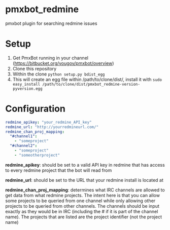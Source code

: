pmxbot_redmine
==============

pmxbot plugin for searching redmine issues

Setup
=====
1. Get PmxBot running in your channel (https://bitbucket.org/yougov/pmxbot/overview)
2. Clone this repository
3. Within the clone `python setup.py bdist_egg`
4. This will create an egg file within /path/to/clone/dist/, install it with `sudo easy_install /path/to/clone/dist/pmxbot_redmine-version-pyversion.egg`

Configuration
=============

```yaml
redmine_apikey: "your_redmine_API_key"
redmine_url: "http://yourredmineurl.com/"
redmine_chan_proj_mapping:
  "#channel1":
    - "someproject"
  "#channel2":
    - "someproject"
    - "someotherproject"
```

**redmine_apikey**: should be set to a valid API key in redmine that has access to every redmine project that the bot will read from

**redmine_url**: should be set to the URL that your redmine install is located at

**redmine_chan_proj_mapping**: determines what IRC channels are allowed to get data from what redmine projects. The intent here is that you can allow some projects to be queried from one channel while only allowing other projects to be queried from other channels. The channels should be input exactly as they would be in IRC (including the # if it is part of the channel name). The projects that are listed are the project identifier (not the project name)
